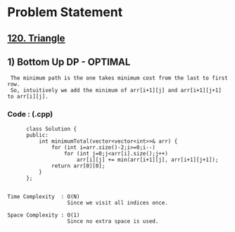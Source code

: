 # Problem Statement

## [120. Triangle](https://leetcode.com/problems/triangle/)


## 1) Bottom Up DP - OPTIMAL

     The minimum path is the one takes minimum cost from the last to first row.
     So, intuitively we add the minimum of arr[i+1][j] and arr[i+1][j+1] to arr[i][j].
  
        
   ### Code : (.cpp)  
      
          class Solution {
          public:
              int minimumTotal(vector<vector<int>>& arr) {
                  for (int i=arr.size()-2;i>=0;i--) 
                      for (int j=0;j<arr[i].size();j++) 
                          arr[i][j] += min(arr[i+1][j], arr[i+1][j+1]);
                  return arr[0][0];
              }
          };
          

    Time Complexity  : O(N)
                       Since we visit all indices once. 

    Space Complexity : O(1)
                       Since no extra space is used.
 
